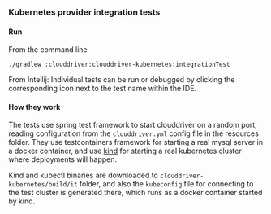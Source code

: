 ### Kubernetes provider integration tests

#### Run

From the command line
```shell
./gradlew :clouddriver:clouddriver-kubernetes:integrationTest
```

From Intellij: Individual tests can be run or debugged by clicking the corresponding icon next to the test name within the IDE.


#### How they work

The tests use spring test framework to start clouddriver on a random port, reading configuration from the `clouddriver.yml` config file in the resources folder. They use testcontainers framework for starting a real mysql server in a docker container, and use [kind](https://kind.sigs.k8s.io) for starting a real kubernetes cluster where deployments will happen.

Kind and kubectl binaries are downloaded to `clouddriver-kubernetes/build/it` folder, and also the `kubeconfig` file for connecting to the test cluster is generated there, which runs as a docker container started by kind.
